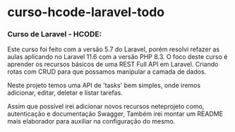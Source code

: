 # curso-hcode-laravel-todo
### Curso de Laravel - HCODE: 

Este curso foi feito com a versão 5.7 do Laravel, porém resolvi refazer as aulas aplicando no Laravel 11.6 com a versão PHP 8.3. 
O foco deste curso é aprender os recursos básicos de uma REST Full API em Laravel. Criando rotas com CRUD para que possamos manipular a camada de dados.

Neste projeto temos uma API de 'tasks' bem simples, onde iremos adicionar, editar, deletar e listar tarefas.

Assim que possível irei adicionar novos recursos neteprojeto como, autenticação e documentação Swagger, Também irei montar um README mais elaborador para auxiliar na configuração do mesmo.
